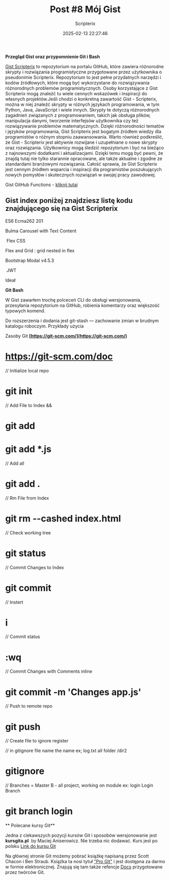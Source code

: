 ﻿---
title: "Post #8 Mój Gist"
date: 2025-02-13 22:27:46
author: Scripterix
slug: 8-post-gist
post_id: 277
categories:
  - "Ogólne"
tags:
  []
original_url: "https://opengateweb.com/posts/8-post-gist/"
---

**Przegląd Gist oraz przypomnienie Git i Bash**

[Gist Scripterix](https://gist.github.com/Scripterix) to repozytorium na portalu GitHub, które zawiera różnorodne skrypty i rozwiązania programistyczne przygotowane przez użytkownika o pseudonimie Scripterix. Repozytorium to jest pełne przydatnych narzędzi i kodów źródłowych, które mogą być wykorzystane do rozwiązywania różnorodnych problemów programistycznych. Osoby korzystające z Gist Scripterix mogą znaleźć tu wiele cennych wskazówek i inspiracji do własnych projektów.Jeśli chodzi o konkretną zawartość Gist - Scripterix, można w niej znaleźć skrypty w różnych językach programowania, w tym Python, Java, JavaScript i wiele innych. Skrypty te dotyczą różnorodnych zagadnień związanych z programowaniem, takich jak obsługa plików, manipulacja danymi, tworzenie interfejsów użytkownika czy też rozwiązywanie problemów matematycznych. Dzięki różnorodności tematów i języków programowania, Gist Scripterix jest bogatym źródłem wiedzy dla programistów o różnym stopniu zaawansowania. Warto również podkreślić, że Gist - Scripterix jest aktywnie rozwijane i uzupełniane o nowe skrypty oraz rozwiązania. Użytkownicy mogą śledzić repozytorium i być na bieżąco z najnowszymi dodatkami i aktualizacjami. Dzięki temu mogą być pewni, że znajdą tutaj nie tylko starannie opracowane, ale także aktualne i zgodne ze standardami branżowymi rozwiązania. Całość sprawia, że Gist Scripterix jest cennym źródłem wsparcia i inspiracji dla programistów poszukujących nowych pomysłów i skutecznych rozwiązań w swojej pracy zawodowej.

Gist GitHub Functions - [kliknij tutaj](https://gist.github.com/Scripterix/5d282814983d900f2e6e7e1d54412bc7)

## **Gist** **index** poniżej znajdziesz listę kodu znajdującego się na Gist Scripterix

ES6 Ecma262 201

Bulma Carousel with Text Content

 Flex CSS

Flex and Grid : grid nested in flex

Bootstrap Modal v4.5.3

 JWT

Ideał

**Git Bash**

W Gist zawarłem trochę polceceń CLI do obsługi wersjonowania, przesyłania repozytorium na GitHub, robienia komentarzy oraz większość typowych komend.

Do rozszerzenia i dodania jest git-stash — zachowanie zmian w brudnym katalogu roboczym. Przykłady użycia

Zasoby Git **[https://git-scm.com/](https://git-scm.com/)**

# https://git-scm.com/doc

// Initialize local repo

# git init      

// Add File to Index &&

# git add    

# git add *.js

// Add all

# git add .    

// Rm File from Index

# git rm --cashed index.html  

// Check working tree

# git status      

// Commit Changes to Index

# git commit  

// Instert

# i

// Commit status

# :wq

// Commit Changes with Comments inline  

# git commit -m 'Changes app.js'

// Push to remote repo

# git push      

// Create file to ignore register

// in gitignore file name the name ex; log.txt all folder /dir2

# gitignore            

// Branches = Master B - all project, working on module ex: login Login Branch  

# git branch login

** Polecane kursy Git**

Jedna z ciekawszych pozycji kursów Git i sposobów wersjonowanie jest **kursgita.pl**  by Maciej Aniserowicz. Nie trzeba nic dodawać. Kurs jest po polsku  [Link do kursu Git](https://kursgita.pl/)

Na głównej stronie Git możemy pobrać książkę napisaną przez Scott Chacon i Ben Straub. Książka ta nosi tytuł ["Pro Git"](https://git-scm.com/book/en/v2) i jest dostępna za darmo w formie elektronicznej. Znajują się tam także refencje [Docs](https://git-scm.com/doc) przygotowane przez twórców Git.
